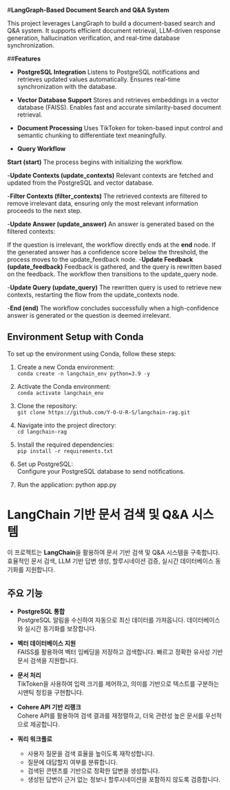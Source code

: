 #**LangGraph-Based Document Search and Q&A System**

This project leverages LangGraph to build a document-based search and Q&A system. It supports efficient document retrieval, LLM-driven response generation, hallucination verification, and real-time database synchronization.

##**Features**

- **PostgreSQL Integration**
  Listens to PostgreSQL notifications and retrieves updated values automatically. Ensures real-time synchronization with the database.

- **Vector Database Support**
  Stores and retrieves embeddings in a vector database (FAISS). Enables fast and accurate similarity-based document retrieval.

- **Document Processing**
  Uses TikToken for token-based input control and semantic chunking to differentiate text meaningfully.

- **Query Workflow**

 **Start (__start__)**
  The process begins with initializing the workflow.

-**Update Contexts (update_contexts)**
  Relevant contexts are fetched and updated from the PostgreSQL and vector database.

-**Filter Contexts (filter_contexts)**
  The retrieved contexts are filtered to remove irrelevant data, ensuring only the most relevant information proceeds to the next step.

-**Update Answer (update_answer)**
  An answer is generated based on the filtered contexts:

  If the question is irrelevant, the workflow directly ends at the __end__ node.
  If the generated answer has a confidence score below the threshold, the process moves to the update_feedback node.
-**Update Feedback (update_feedback)**
  Feedback is gathered, and the query is rewritten based on the feedback. The workflow then transitions to the update_query node.

-**Update Query (update_query)**
  The rewritten query is used to retrieve new contexts, restarting the flow from the update_contexts node.

-**End (__end__)**
  The workflow concludes successfully when a high-confidence answer is generated or the question is deemed irrelevant.

## **Environment Setup with Conda**

To set up the environment using Conda, follow these steps:

1. Create a new Conda environment:  
   `conda create -n langchain_env python=3.9 -y`

2. Activate the Conda environment:  
   `conda activate langchain_env`

3. Clone the repository:  
   `git clone https://github.com/Y-O-U-R-S/langchain-rag.git`

4. Navigate into the project directory:  
   `cd langchain-rag`

5. Install the required dependencies:  
   `pip install -r requirements.txt`

6. Set up PostgreSQL:  
   Configure your PostgreSQL database to send notifications.

7. Run the application:
     python app.py
   
# **LangChain 기반 문서 검색 및 Q&A 시스템**

이 프로젝트는 **LangChain**을 활용하여 문서 기반 검색 및 Q&A 시스템을 구축합니다. 효율적인 문서 검색, LLM 기반 답변 생성, 할루시네이션 검증, 실시간 데이터베이스 동기화를 지원합니다.

## **주요 기능**
- **PostgreSQL 통합**  
  PostgreSQL 알림을 수신하여 자동으로 최신 데이터를 가져옵니다. 데이터베이스와 실시간 동기화를 보장합니다.

- **벡터 데이터베이스 지원**  
  FAISS를 활용하여 벡터 임베딩을 저장하고 검색합니다. 빠르고 정확한 유사성 기반 문서 검색을 지원합니다.

- **문서 처리**  
  TikToken을 사용하여 입력 크기를 제어하고, 의미를 기반으로 텍스트를 구분하는 시맨틱 청킹을 구현합니다.

- **Cohere API 기반 리랭크**  
  Cohere API를 활용하여 검색 결과를 재정렬하고, 더욱 관련성 높은 문서를 우선적으로 제공합니다.

- **쿼리 워크플로**  
  - 사용자 질문을 검색 효율을 높이도록 재작성합니다.
  - 질문에 대답할지 여부를 분류합니다.
  - 검색된 콘텐츠를 기반으로 정확한 답변을 생성합니다.
  - 생성된 답변이 근거 없는 정보나 할루시네이션을 포함하지 않도록 검증합니다.
